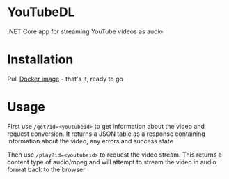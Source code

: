 # YouTubeDL
.NET Core app for streaming YouTube videos as audio

# Installation
Pull [Docker image](https://github.com/MattJeanes/YouTubeDL/packages/328682?version=latest) - that's it, ready to go

# Usage
First use `/get?id=<youtubeid>` to get information about the video and request conversion. It returns a JSON table as a response containing information about the video, any errors and success state

Then use `/play?id=<youtubeid>` to request the video stream. This returns a content type of audio/mpeg and will attempt to stream the video in audio format back to the browser
